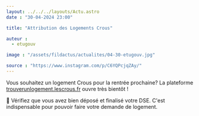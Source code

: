```yaml
---
layout: ../../../layouts/Actu.astro
date : "30-04-2024 23:00"

title: "Attribution des Logements Crous"

auteur :
  - etugouv

image : "/assets/fildactus/actualites/04-30-etugouv.jpg"

source : "https://www.instagram.com/p/C6YQPcjqZAy/"
---
```


Vous souhaitez un logement Crous pour la rentrée prochaine? La plateforme [trouverunlogement.lescrous.fr](https://trouverunlogement.lescrous.fr/) ouvre très bientôt !  

📢 Vérifiez que vous avez bien déposé et finalisé votre DSE. C'est indispensable pour pouvoir faire votre demande de logement.